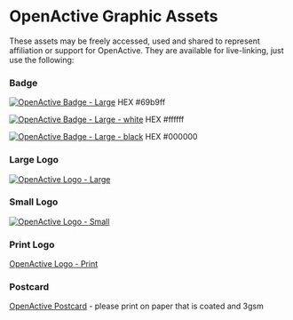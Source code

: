 # OpenActive Graphic Assets

These assets may be freely accessed, used and shared to represent affiliation or support for OpenActive. They are available for live-linking, just use the following:

### Badge
[![OpenActive Badge - Large](https://www.openactive.io/assets/openactive-badge-large.png)](https://www.openactive.io/assets/openactive-badge-large.png)
HEX #69b9ff

[![OpenActive Badge - Large - white](https://www.openactive.io/assets/openactive-badge-large-white.png)](https://www.openactive.io/assets/openactive-badge-large-white.png)
HEX #ffffff

[![OpenActive Badge - Large - black](https://www.openactive.io/assets/openactive-badge-large-black.png)](https://www.openactive.io/assets/openactive-badge-large-black.png)
HEX #000000

### Large Logo
[![OpenActive Logo - Large](https://www.openactive.io/assets/openactive-logo-large.png)](https://www.openactive.io/assets/openactive-logo-large.png)

### Small Logo
[![OpenActive Logo - Small](https://www.openactive.io/assets/openactive-logo-small.png)](https://www.openactive.io/assets/openactive-logo-small.png)

### Print Logo
[OpenActive Logo - Print](https://www.openactive.io/assets/openactive-print.eps)

### Postcard
[OpenActive Postcard](https://www.openactive.io/assets/openactive-postcard.pdf) - please print on paper that is coated and 3gsm
